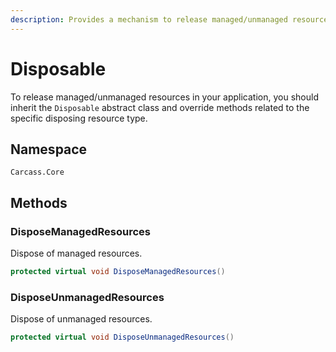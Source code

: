 ```yaml
---
description: Provides a mechanism to release managed/unmanaged resources.
---
```


# Disposable

To release managed/unmanaged resources in your application, you should inherit the `Disposable` abstract class and override methods related to the specific disposing resource type.

## Namespace

```
Carcass.Core
```

## Methods

### DisposeManagedResources

Dispose of managed resources.

```csharp
protected virtual void DisposeManagedResources()
```

### DisposeUnmanagedResources

Dispose of unmanaged resources.

```csharp
protected virtual void DisposeUnmanagedResources()
```
